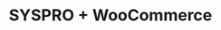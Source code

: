 ---
title: "SYSPRO + WooCommerce"
seoTitle: "SYSPRO WooCommerce Integration"
seoDescription: "Integrate SYSPRO and WooCommerce, and you'll be able to streamline your workflow, simplify the ordering process and save time - and money. Find out more about how a SYSPRO WooCommerce Integration can help your business."
lead: "Let Stock2Shop send product updates from SYSPRO to WooCommerce, as well as automatically raise online orders directly into your ERP and instruct your warehouse to fulfill the order. Here’s how we can help you streamline your workflow."
type: "source-channel"
source: "syspro"
channel: "woocommerce"
image: "/images/sap-shopify.png"
imageAlt: woocommerce logo
tags: []
aliases:
    - /integrations/syspro-woocommerce/
---